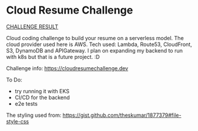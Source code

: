 # Cloud Resume Challenge

[CHALLENGE RESULT](https://jovan-resume.com/)

Cloud coding challenge to build your resume on a serverless model. The cloud provider used here is AWS. Tech used: Lambda, Route53, CloudFront, S3, DynamoDB and APIGateway. I plan on expanding my backend to run with k8s but that is a future project. :D

Challenge info: https://cloudresumechallenge.dev

To Do:
- try running it with EKS
- CI/CD for the backend
- e2e tests

The styling used from: https://gist.github.com/theskumar/1877379#file-style-css
